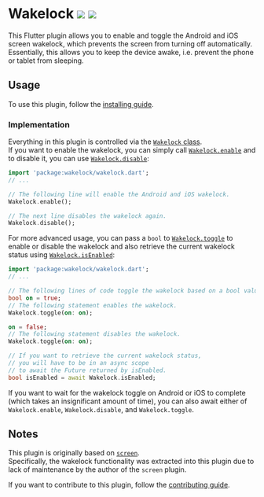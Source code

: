 # Wakelock [![](https://img.shields.io/pub/v/wakelock.svg)](https://pub.dev/packages/wakelock) [![](https://travis-ci.com/creativecreatorormaybenot/wakelock.svg?branch=master)](https://travis-ci.com/creativecreatorormaybenot/wakelock)

This Flutter plugin allows you to enable and toggle the Android and iOS screen wakelock, which prevents the screen from turning off automatically.  
Essentially, this allows you to keep the device awake, i.e. prevent the phone or tablet from sleeping.

## Usage

To use this plugin, follow the [installing guide](https://pub.dev/packages/wakelock#-installing-tab-).

### Implementation

Everything in this plugin is controlled via the [`Wakelock` class](https://pub.dev/documentation/wakelock/latest/wakelock/Wakelock-class.html).  
If you want to enable the wakelock, you can simply call [`Wakelock.enable`](https://pub.dev/documentation/wakelock/latest/wakelock/Wakelock/enable.html) and to disable it, you can use [`Wakelock.disable`](https://pub.dev/documentation/wakelock/latest/wakelock/Wakelock/disable.html):

```dart
import 'package:wakelock/wakelock.dart';
// ...

// The following line will enable the Android and iOS wakelock.
Wakelock.enable();

// The next line disables the wakelock again.
Wakelock.disable();
```

For more advanced usage, you can pass a `bool` to [`Wakelock.toggle`](https://pub.dev/documentation/wakelock/latest/wakelock/Wakelock/toggle.html) to enable or disable the wakelock and also retrieve the current wakelock status using [`Wakelock.isEnabled`](https://pub.dev/documentation/wakelock/latest/wakelock/Wakelock/isEnabled.html):

```dart
import 'package:wakelock/wakelock.dart';
// ...

// The following lines of code toggle the wakelock based on a bool value.
bool on = true;
// The following statement enables the wakelock.
Wakelock.toggle(on: on);

on = false;
// The following statement disables the wakelock.
Wakelock.toggle(on: on);

// If you want to retrieve the current wakelock status,
// you will have to be in an async scope
// to await the Future returned by isEnabled.
bool isEnabled = await Wakelock.isEnabled;
```

If you want to wait for the wakelock toggle on Android or iOS to complete (which takes an insignificant amount of time), you can also await either of `Wakelock.enable`, `Wakelock.disable`, and `Wakelock.toggle`.

## Notes

This plugin is originally based on [`screen`](https://pub.dev/packages/screen).  
Specifically, the wakelock functionality was extracted into this plugin due to lack of maintenance by the author of the `screen` plugin.

If you want to contribute to this plugin, follow the [contributing guide](https://github.com/creativecreatorormaybenot/wakelock/blob/master/CONTRIBUTING.md).
